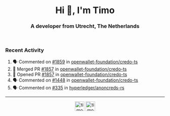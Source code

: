 <h1 align="center">Hi 👋, I'm Timo</h1>
<h3 align="center">A developer from Utrecht, The Netherlands</h3>
<br/>
<!-- https://github.com/rahuldkjain/github-profile-readme-generator --!>

<!--  <p align="left"><img src="https://github-readme-stats.vercel.app/api?username=timoglastra&show_icons=true&count_private=true&" alt="timoglastra" /></p> --!>

<!--
Github language stats
<p align="left"><img src="https://github-readme-stats.vercel.app/api/top-langs/?username=timoglastra&layout=compact" alt="timoglastra" /><p>
-->

<!-- Codestats language stats -->
<!-- <p align="left"><img src="https://codestats-readme.vercel.app/api/top-langs/?username=timoglastra&layout=compact&language_count=12" alt="timoglastra" /><p>    --!>
  
<h3>Recent Activity</h3>

<!--START_SECTION:activity-->
1. 🗣 Commented on [#1859](https://github.com/openwallet-foundation/credo-ts/pull/1859#issuecomment-2101061137) in [openwallet-foundation/credo-ts](https://github.com/openwallet-foundation/credo-ts)
2. 🎉 Merged PR [#1857](https://github.com/openwallet-foundation/credo-ts/pull/1857) in [openwallet-foundation/credo-ts](https://github.com/openwallet-foundation/credo-ts)
3. 💪 Opened PR [#1857](https://github.com/openwallet-foundation/credo-ts/pull/1857) in [openwallet-foundation/credo-ts](https://github.com/openwallet-foundation/credo-ts)
4. 🗣 Commented on [#1448](https://github.com/openwallet-foundation/credo-ts/issues/1448#issuecomment-2099850795) in [openwallet-foundation/credo-ts](https://github.com/openwallet-foundation/credo-ts)
5. 🗣 Commented on [#335](https://github.com/hyperledger/anoncreds-rs/pull/335#issuecomment-2099613205) in [hyperledger/anoncreds-rs](https://github.com/hyperledger/anoncreds-rs)
<!--END_SECTION:activity-->

---

<p align="center">
<a href="https://twitter.com/timoglastra" target="blank"><img align="center" src="https://cdn.jsdelivr.net/npm/simple-icons@3.0.1/icons/twitter.svg" alt="timoglastra" height="30" width="30" /></a>
<a href="https://linkedin.com/in/timoglastra" target="blank"><img align="center" src="https://cdn.jsdelivr.net/npm/simple-icons@3.0.1/icons/linkedin.svg" alt="timoglastra" height="30" width="30" /></a>
</p>



